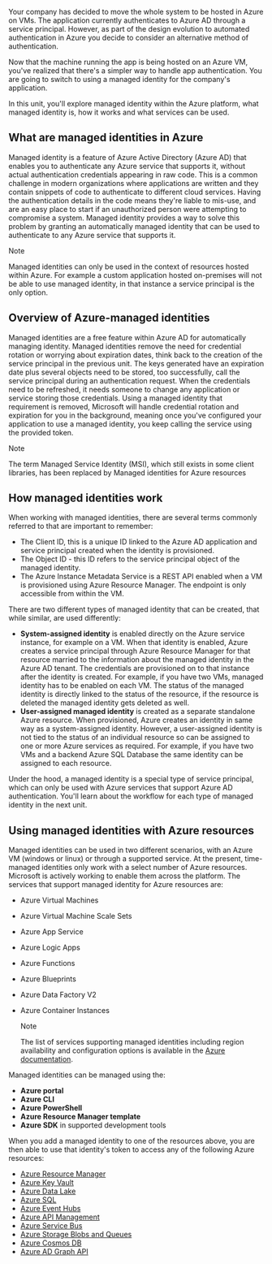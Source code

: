 Your company has decided to move the whole system to be hosted in Azure on VMs. The application currently authenticates to Azure AD through a service principal. However, as part of the design evolution to automated authentication in Azure you decide to consider an alternative method of authentication.

Now that the machine running the app is being hosted on an Azure VM, you've realized that there's a simpler way to handle app authentication. You are going to switch to using a managed identity for the company's application.

In this unit, you'll explore managed identity within the Azure platform, what managed identity is, how it works and what services can be used.

## What are managed identities in Azure

Managed identity is a feature of Azure Active Directory (Azure AD) that enables you to authenticate any Azure service that supports it, without actual authentication credentials appearing in raw code. This is a common challenge in modern organizations where applications are written and they contain snippets of code to authenticate to different cloud services. Having the authentication details in the code means they're liable to mis-use, and are an easy place to start if an unauthorized person were attempting to compromise a system. Managed identity provides a way to solve this problem by granting an automatically managed identity that can be used to authenticate to any Azure service that supports it.

  > [!NOTE]
  > Managed identities can only be used in the context of resources hosted within Azure. For example a custom application hosted on-premises will not be able to use managed identity, in that instance a service principal is the only option.

## Overview of Azure-managed identities

Managed identities are a free feature within Azure AD for automatically managing identity. Managed identities remove the need for credential rotation or worrying about expiration dates, think back to the creation of the service principal in the previous unit. The keys generated have an expiration date plus several objects need to be stored, too successfully, call the service principal during an authentication request. When the credentials need to be refreshed, it needs someone to change any application or service storing those credentials. Using a managed identity that requirement is removed, Microsoft will handle credential rotation and expiration for you in the background, meaning once you've configured your application to use a managed identity, you keep calling the service using the provided token.

   > [!NOTE]
   > The term Managed Service Identity (MSI), which still exists in some client libraries, has been replaced by Managed identities for Azure resources

## How managed identities work

When working with managed identities, there are several terms commonly referred to that are important to remember:

- The Client ID, this is a unique ID linked to the Azure AD application and service principal created when the identity is provisioned.
- The Object ID - this ID refers to the service principal object of the managed identity.
- The Azure Instance Metadata Service is a REST API enabled when a VM is provisioned using Azure Resource Manager. The endpoint is only accessible from within the VM.

There are two different types of managed identity that can be created, that while similar, are used differently:

- **System-assigned identity** is enabled directly on the Azure service instance, for example on a VM. When that identity is enabled, Azure creates a service principal through Azure Resource Manager for that resource married to the information about the managed identity in the Azure AD tenant. The credentials are provisioned on to that instance after the identity is created. For example, if you have two VMs, managed identity has to be enabled on each VM. The status of the managed identity is directly linked to the status of the resource, if the resource is deleted the managed identity gets deleted as well.
- **User-assigned managed identity** is created as a separate standalone Azure resource. When provisioned, Azure creates an identity in same way as a system-assigned identity. However, a user-assigned identity is not tied to the status of an individual resource so can be assigned to one or more Azure services as required. For example, if you have two VMs and a backend Azure SQL Database the same identity can be assigned to each resource.

Under the hood, a managed identity is a special type of service principal, which can only be used with Azure services that support Azure AD authentication. You'll learn about the workflow for each type of managed identity in the next unit.

## Using managed identities with Azure resources

Managed identities can be used in two different scenarios, with an Azure VM (windows or linux) or through a supported service. At the present, time-managed identities only work with a select number of Azure resources. Microsoft is actively working to enable them across the platform. The services that support managed identity for Azure resources are:

- Azure Virtual Machines
- Azure Virtual Machine Scale Sets
- Azure App Service
- Azure Logic Apps
- Azure Functions
- Azure Blueprints
- Azure Data Factory V2
- Azure Container Instances

   > [!NOTE]
   > The list of services supporting managed identities including region availability and configuration options is available in the [Azure documentation](https://docs.microsoft.com/en-us/azure/active-directory/managed-identities-azure-resources/services-support-managed-identities).

Managed identities can be managed using the:

- **Azure portal**
- **Azure CLI**
- **Azure PowerShell**
- **Azure Resource Manager template**
- **Azure SDK** in supported development tools

When you add a managed identity to one of the resources above, you are then able to use that identity's token to access any of the following Azure resources:

- [Azure Resource Manager](https://docs.microsoft.com/en-us/azure/active-directory/managed-identities-azure-resources/tutorial-windows-vm-access-arm)
- [Azure Key Vault](https://docs.microsoft.com/en-us/azure/active-directory/managed-identities-azure-resources/tutorial-windows-vm-access-nonaad)
- [Azure Data Lake](https://docs.microsoft.com/en-us/azure/active-directory/managed-identities-azure-resources/tutorial-windows-vm-access-datalake)
- [Azure SQL](https://docs.microsoft.com/en-us/azure/active-directory/managed-identities-azure-resources/tutorial-windows-vm-access-sql)
- [Azure Event Hubs](https://docs.microsoft.com/en-us/azure/event-hubs/event-hubs-managed-service-identity)
- [Azure API Management](https://docs.microsoft.com/en-us/azure/api-management/api-management-howto-use-managed-service-identity)
- [Azure Service Bus](https://docs.microsoft.com/en-us/azure/service-bus-messaging/service-bus-managed-service-identity)
- [Azure Storage Blobs and Queues](https://docs.microsoft.com/en-us/azure/active-directory/managed-identities-azure-resources/tutorial-vm-windows-access-storage)
- [Azure Cosmos DB](https://docs.microsoft.com/en-us/azure/active-directory/managed-identities-azure-resources/tutorial-windows-vm-access-cosmos-db)
- [Azure AD Graph API](https://docs.microsoft.com/en-us/azure/active-directory/managed-identities-azure-resources/tutorial-windows-vm-access-azure-ad-graph)